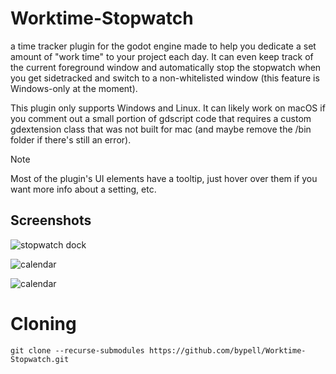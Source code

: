 # Worktime-Stopwatch

<p>
 a time tracker plugin for the godot engine made to help you dedicate a set amount of "work time" to your project each day. It can even keep track of the current foreground window and automatically stop the stopwatch when you get sidetracked and switch to a non-whitelisted window (this feature is Windows-only at the moment).
</p>
<p>
 This plugin only supports Windows and Linux. It can likely work on macOS if you comment out a small portion of gdscript code that requires a custom gdextension class that was not built for mac (and maybe remove the /bin folder if there's still an error).
</p>

> [!NOTE]
> Most of the plugin's UI elements have a tooltip, just hover over them if you want more info about a setting, etc.

## Screenshots
<p>
 <img alt="stopwatch dock" src="https://github.com/user-attachments/assets/d6eb84ef-9c70-4d0a-89d7-734990a630bf">
</p>
<p>
 <img alt="calendar" src="https://github.com/user-attachments/assets/d7afba01-a7be-4d51-9fe7-fe41e94d755f">
</p>
<p>
 <img alt="calendar" src="https://github.com/user-attachments/assets/52b19495-bbdf-4018-b18b-ebc02005a6cd">
</p>

# Cloning
```
git clone --recurse-submodules https://github.com/bypell/Worktime-Stopwatch.git
```
